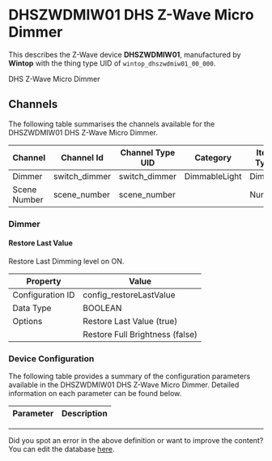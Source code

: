 
# DHSZWDMIW01 DHS Z-Wave Micro Dimmer

This describes the Z-Wave device **DHSZWDMIW01**, manufactured by **Wintop** with the thing type UID of ```wintop_dhszwdmiw01_00_000```. 

DHS Z-Wave Micro Dimmer

## Channels
The following table summarises the channels available for the DHSZWDMIW01 DHS Z-Wave Micro Dimmer.

| Channel | Channel Id | Channel Type UID | Category | Item Type |
|---------|------------|------------------|----------|-----------|
| Dimmer | switch_dimmer | switch_dimmer | DimmableLight | Dimmer |
| Scene Number | scene_number | scene_number |  | Number |



### Dimmer

#### Restore Last Value

Restore Last Dimming level on ON.


| Property         | Value    |
|------------------|----------|
| Configuration ID | config_restoreLastValue |
| Data Type        | BOOLEAN || Default Value | true |
| Options | Restore Last Value (true) |
|  | Restore Full Brightness (false) |






### Device Configuration
The following table provides a summary of the configuration parameters available in the DHSZWDMIW01 DHS Z-Wave Micro Dimmer.
Detailed information on each parameter can be found below.

| Parameter   | Description |
|-------------|-------------|




---

Did you spot an error in the above definition or want to improve the content?
You can edit the database [here](http://www.cd-jackson.com/index.php/zwave/zwave-device-database/zwave-device-list/devicesummary/398).


